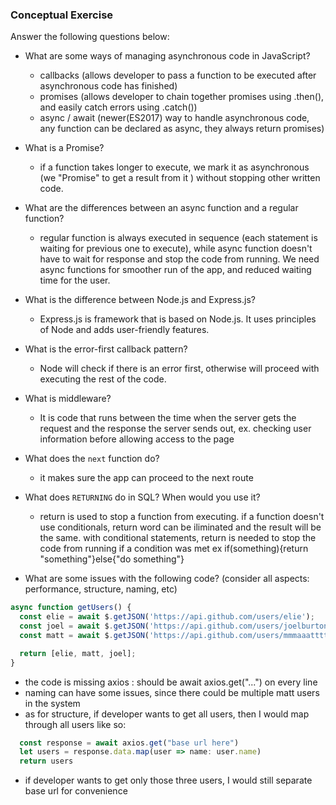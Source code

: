 ### Conceptual Exercise

Answer the following questions below:

- What are some ways of managing asynchronous code in JavaScript?
  - callbacks (allows developer to pass a function to be executed after asynchronous code has finished)
  - promises (allows developer to chain together promises using .then(), and easily catch errors using .catch())
  - async / await (newer(ES2017) way to handle asynchronous code, any function can be declared as async, they always return promises)

- What is a Promise?
  - if a function takes longer to execute, we mark it as asynchronous (we "Promise" to get a result from it ) without stopping other written code. 

- What are the differences between an async function and a regular function?
  - regular function is always executed in sequence (each statement is waiting for previous one to execute), while async function doesn't have to wait for response and stop the code from running. We need async functions for smoother run of the app, and reduced waiting time for the user.

- What is the difference between Node.js and Express.js?
  - Express.js is framework that is based on Node.js. It uses principles of Node and adds user-friendly features.

- What is the error-first callback pattern?
  - Node will check if there is an error first, otherwise will proceed with executing the rest of the code.

- What is middleware?
  - It is code that runs between the time when the server gets the request and the response the server sends out, ex. checking user information before allowing access to the page

- What does the `next` function do?
  - it makes sure the app can proceed to the next route

- What does `RETURNING` do in SQL? When would you use it?
  - return is used to stop a function from executing. if a function doesn't use conditionals, return word can be iliminated and the result will be the same. with conditional statements, return is needed to stop the code from running if a condition was met ex if(something){return "something"}else{"do something"}

- What are some issues with the following code? (consider all aspects: performance, structure, naming, etc)

```js
async function getUsers() {
  const elie = await $.getJSON('https://api.github.com/users/elie');
  const joel = await $.getJSON('https://api.github.com/users/joelburton');
  const matt = await $.getJSON('https://api.github.com/users/mmmaaatttttt');

  return [elie, matt, joel];
}
```

  - the code is missing axios : should be await axios.get("...") on every line
  - naming can have some issues, since there could be multiple matt users in the system
  - as for structure, if developer wants to get all users, then I would map through all users like so: 
  
```js
  const response = await axios.get("base url here")
  let users = response.data.map(user => name: user.name)
  return users
```

  - if developer wants to get only those three users, I would still separate base url for convenience